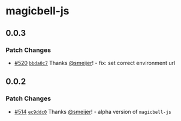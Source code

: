 # magicbell-js

## 0.0.3

### Patch Changes

- [#520](https://github.com/magicbell/magicbell-js/pull/520) [`bbda0c7`](https://github.com/magicbell/magicbell-js/commit/bbda0c73cdd66f974b2c767e3c92bc1e7cd38ade) Thanks [@smeijer](https://github.com/smeijer)! - fix: set correct environment url

## 0.0.2

### Patch Changes

- [#514](https://github.com/magicbell/magicbell-js/pull/514) [`ec9ddc0`](https://github.com/magicbell/magicbell-js/commit/ec9ddc01926624b5dc210fda3bb11b08e7fd2656) Thanks [@smeijer](https://github.com/smeijer)! - alpha version of `magicbell-js`
